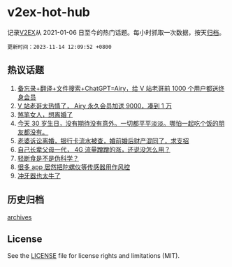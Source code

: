 # v2ex-hot-hub

 记录[V2EX](https://www.v2ex.com/)从 2021-01-06 日至今的热门话题。每小时抓取一次数据，按天[归档](archives)。

`更新时间：2023-11-14 12:09:52 +0800`

## 热议话题

1. [备忘录+翻译+文件搜索+ChatGPT=Airy，给 V 站老哥前 1000 个用户都送终身会员](https://www.v2ex.com/t/991541)
1. [V 站老哥太热情了， Airy 永久会员加送 9000，凑到 1 万](https://www.v2ex.com/t/991748)
1. [煞笔女人，想离婚了](https://www.v2ex.com/t/991508)
1. [今天 30 岁生日，没有期待没有意外。一切都平平淡淡。哪怕一起吃个饭的朋友都没有。](https://www.v2ex.com/t/991712)
1. [老婆诉讼离婚，银行卡流水被查，婚前婚后财产混同了，求支招](https://www.v2ex.com/t/991559)
1. [自己长辈父母一代， 4G 流量蹭蹭的涨，还说没怎么用？](https://www.v2ex.com/t/991517)
1. [轻断食是不是伪科学？](https://www.v2ex.com/t/991525)
1. [很多 app 居然把陀螺仪等传感器用作风控](https://www.v2ex.com/t/991663)
1. [冲牙器也太牛了](https://www.v2ex.com/t/991674)

## 历史归档

[archives](archives)

## License

See the [LICENSE](LICENSE) file for license rights and limitations (MIT).
